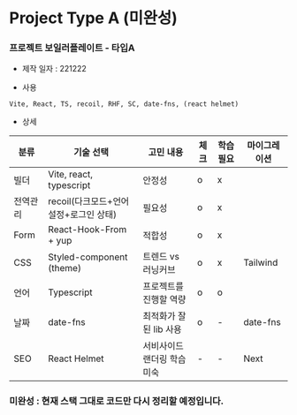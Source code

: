 # Project Type A (미완성)

### 프로젝트 보일러플레이트 - 타입A

- 제작 일자 : 221222

- 사용
```
Vite, React, TS, recoil, RHF, SC, date-fns, (react helmet)
```

- 상세

| 분류 | 기술 선택 | 고민 내용 | 체크 | 학습필요 | 마이그레이션 |
| --- | --- | --- | --- | --- | --- |
| 빌더 | Vite, react, typescript | 안정성 | o | x |  |
| 전역관리 | recoil(다크모드+언어설정+로그인 상태) | 필요성 | o | x |  |
| Form | React-Hook-From + yup | 적합성 | o | x |  |
| CSS | Styled-component (theme) | 트렌드 vs 러닝커브 | o | x | Tailwind |
| 언어 | Typescript | 프로젝트를 진행할 역량 | o | o |  |
| 날짜 | date-fns | 최적화가 잘된 lib 사용 | o | - | date-fns |
| SEO | React Helmet | 서비사이드 랜더링 학습 미숙 | - | - | Next |

### 미완성 : 현재 스택 그대로 코드만 다시 정리할 예정입니다.
